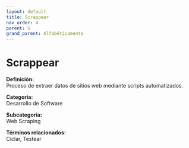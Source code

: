 ```yaml
---
layout: default
title: Scrappear
nav_order: 4
parent: S
grand_parent: Alfabéticamente
---
```


# Scrappear

**Definición:**  
Proceso de extraer datos de sitios web mediante scripts automatizados.

**Categoría:**  
Desarrollo de Software  

**Subcategoría:**  
Web Scraping

**Términos relacionados:**  
Ciclar, Testear

